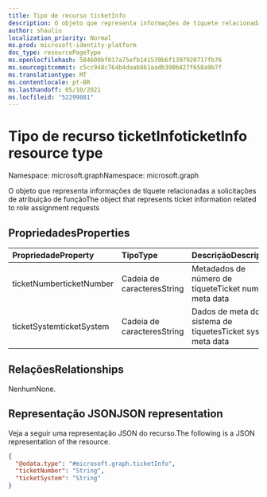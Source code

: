 ```yaml
---
title: Tipo de recurso ticketInfo
description: O objeto que representa informações de tíquete relacionadas a solicitações de atribuição de função
author: shauliu
localization_priority: Normal
ms.prod: microsoft-identity-platform
doc_type: resourcePageType
ms.openlocfilehash: 584600bf017a75efb141539b6f1397920717fb76
ms.sourcegitcommit: c5cc948c764b4daab861aadb390b827f658a9b7f
ms.translationtype: MT
ms.contentlocale: pt-BR
ms.lasthandoff: 05/10/2021
ms.locfileid: "52299081"
---
```

# <a name="ticketinfo-resource-type"></a><span data-ttu-id="69453-103">Tipo de recurso ticketInfo</span><span class="sxs-lookup"><span data-stu-id="69453-103">ticketInfo resource type</span></span>

<span data-ttu-id="69453-104">Namespace: microsoft.graph</span><span class="sxs-lookup"><span data-stu-id="69453-104">Namespace: microsoft.graph</span></span>

<span data-ttu-id="69453-105">O objeto que representa informações de tíquete relacionadas a solicitações de atribuição de função</span><span class="sxs-lookup"><span data-stu-id="69453-105">The object that represents ticket information related to role assignment requests</span></span>

## <a name="properties"></a><span data-ttu-id="69453-106">Propriedades</span><span class="sxs-lookup"><span data-stu-id="69453-106">Properties</span></span>
|<span data-ttu-id="69453-107">Propriedade</span><span class="sxs-lookup"><span data-stu-id="69453-107">Property</span></span>|<span data-ttu-id="69453-108">Tipo</span><span class="sxs-lookup"><span data-stu-id="69453-108">Type</span></span>|<span data-ttu-id="69453-109">Descrição</span><span class="sxs-lookup"><span data-stu-id="69453-109">Description</span></span>|
|:---|:---|:---|
|<span data-ttu-id="69453-110">ticketNumber</span><span class="sxs-lookup"><span data-stu-id="69453-110">ticketNumber</span></span>|<span data-ttu-id="69453-111">Cadeia de caracteres</span><span class="sxs-lookup"><span data-stu-id="69453-111">String</span></span>|<span data-ttu-id="69453-112">Metadados de número de tíquete</span><span class="sxs-lookup"><span data-stu-id="69453-112">Ticket number meta data</span></span>|
|<span data-ttu-id="69453-113">ticketSystem</span><span class="sxs-lookup"><span data-stu-id="69453-113">ticketSystem</span></span>|<span data-ttu-id="69453-114">Cadeia de caracteres</span><span class="sxs-lookup"><span data-stu-id="69453-114">String</span></span>|<span data-ttu-id="69453-115">Dados de meta do sistema de tíquetes</span><span class="sxs-lookup"><span data-stu-id="69453-115">Ticket system meta data</span></span>|

## <a name="relationships"></a><span data-ttu-id="69453-116">Relações</span><span class="sxs-lookup"><span data-stu-id="69453-116">Relationships</span></span>
<span data-ttu-id="69453-117">Nenhum</span><span class="sxs-lookup"><span data-stu-id="69453-117">None.</span></span>

## <a name="json-representation"></a><span data-ttu-id="69453-118">Representação JSON</span><span class="sxs-lookup"><span data-stu-id="69453-118">JSON representation</span></span>
<span data-ttu-id="69453-119">Veja a seguir uma representação JSON do recurso.</span><span class="sxs-lookup"><span data-stu-id="69453-119">The following is a JSON representation of the resource.</span></span>
<!-- {
  "blockType": "resource",
  "@odata.type": "microsoft.graph.ticketInfo"
}
-->
``` json
{
  "@odata.type": "#microsoft.graph.ticketInfo",
  "ticketNumber": "String",
  "ticketSystem": "String"
}
```

